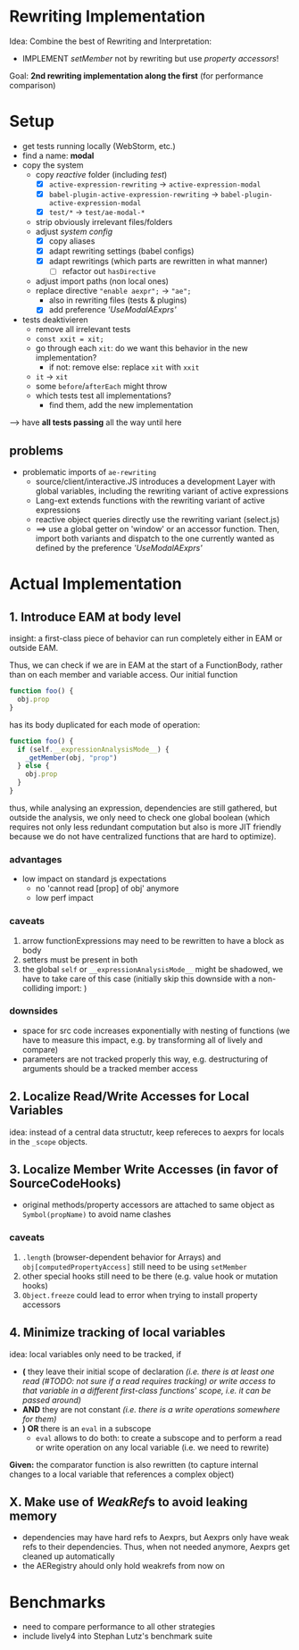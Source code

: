 # Rewriting Implementation

Idea: Combine the best of Rewriting and Interpretation:

- IMPLEMENT *setMember* not by rewriting but use *property accessors*!

Goal: **2nd rewriting implementation along the first** (for performance comparison)

# Setup

- get tests running locally (WebStorm, etc.)
- find a name: **modal**
- copy the system
  - copy *reactive* folder (including *test*)
    - [x] `active-expression-rewriting` -> `active-expression-modal`
    - [x] `babel-plugin-active-expression-rewriting` -> `babel-plugin-active-expression-modal`
    - [x] `test/*` -> `test/ae-modal-*`
  - strip obviously irrelevant files/folders
  - adjust *system config*
    - [x] copy aliases
    - [x] adapt rewriting settings (babel configs)
    - [x] adapt rewritings (which parts are rewritten in what manner)
      - [ ] refactor out `hasDirective`
  - adjust import paths (non local ones)
  - replace directive `"enable aexpr";` -> `"ae";`
    - also in rewriting files (tests & plugins)
    - [x] add preference *'UseModalAExprs'*
- tests deaktivieren
  - remove all irrelevant tests
  - `const xxit = xit;`
  - go through each `xit`: do we want this behavior in the new implementation?
    - if not: remove else: replace `xit` with `xxit`
  - `it` -> `xit`
  - some `before`/`afterEach` might throw
  - which tests test all implementations?
    - find them, add the new implementation

--> have **all tests passing** all the way until here

## problems

- problematic imports of `ae-rewriting`
  - source/client/interactive.JS introduces a development Layer with global variables, including the rewriting variant of active expressions
  - Lang-ext extends functions with the rewriting variant of active expressions
  - reactive object queries directly use the rewriting variant (select.js)
  - ==> use a global getter on 'window' or an accessor function. Then, import both variants and dispatch to the one currently wanted as defined by the preference *'UseModalAExprs'*

# Actual Implementation

## 1. Introduce EAM at body level

insight: a first-class piece of behavior can run completely either in EAM or outside EAM.

Thus, we can check if we are in EAM at the start of a FunctionBody, rather than on each member and variable access. Our initial function

```javascript
function foo() {
  obj.prop
}
```

has its body duplicated for each mode of operation:

```javascript
function foo() {
  if (self.__expressionAnalysisMode__) {
    _getMember(obj, "prop")
  } else {
    obj.prop
  }
}
```

thus, while analysing an expression, dependencies are still gathered, but outside the analysis, we only need to check one global boolean (which requires not only less redundant computation but also is more JIT friendly because we do not have centralized functions that are hard to optimize).

### advantages

- low impact on standard js expectations
  - no 'cannot read [prop] of obj' anymore
  - low perf impact

### caveats

1. arrow functionExpressions may need to be rewritten to have a block as body
2. setters must be present in both
3. the global `self` or `__expressionAnalysisMode__` might be shadowed, we have to take care of this case (initially skip this downside with a non-colliding import: )

### downsides

- space for src code increases exponentially with nesting of functions (we have to measure this impact, e.g. by transforming all of lively and compare)
- parameters are not tracked properly this way, e.g. destructuring of arguments should be a tracked member access

## 2. Localize Read/Write Accesses for Local Variables

idea: instead of a central data structutr, keep refereces to aexprs for locals in the `_scope` objects.

## 3. Localize Member Write Accesses (in favor of SourceCodeHooks)

- original methods/property accessors are attached to same object as `Symbol(propName)` to avoid name clashes

### caveats

1. `.length` (browser-dependent behavior for Arrays) and `obj[computedPropertyAccess]` still need to be using `setMember`
2. other special hooks still need to be there (e.g. value hook or mutation hooks)
3. `Object.freeze` could lead to error when trying to install property accessors

## 4. Minimize tracking of local variables

idea: local variables only need to be tracked, if
- **(** they leave their initial scope of declaration *(i.e. there is at least one read (#TODO: not sure if a read requires tracking) or write access to that variable in a different first-class functions' scope, i.e. it can be passed around)*
- **AND** they are not constant *(i.e. there is a write operations somewhere for them)*
- **) OR** there is an `eval` in a subscope
  - `eval` allows to do both: to create a subscope and to perform a read or write operation on any local variable (i.e. we need to rewrite)

**Given:** the comparator function is also rewritten (to capture internal changes to a local variable that references a complex object)

## X. Make use of *WeakRef*s to avoid leaking memory

- dependencies may have hard refs to Aexprs, but Aexprs only have weak refs to their dependencies. Thus, when not needed anymore, Aexprs get cleaned up automatically
- the AERegistry ahould only hold weakrefs from now on

# Benchmarks

- need to compare performance to all other strategies
- include lively4 into Stephan Lutz's benchmark suite
